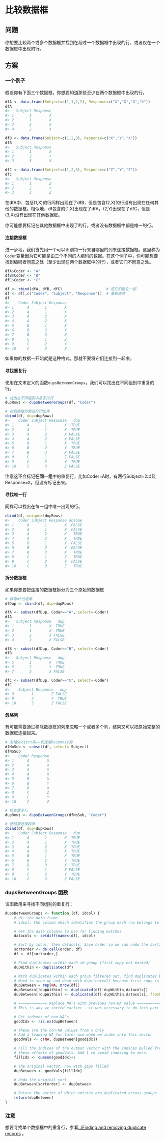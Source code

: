 # 比较数据框

## 问题

你想要比较两个或多个数据框并找到在超过一个数据框中出现的行，或者仅在一个数据框中出现的行。



## 方案

### 一个例子

假设你有下面三个数据框，你想要知道那些至少在两个数据框中出现的行。

```R
dfA <- data.frame(Subject=c(1,1,2,2), Response=c("X","X","X","X"))
dfA
#>   Subject Response
#> 1       1        X
#> 2       1        X
#> 3       2        X
#> 4       2        X

dfB <- data.frame(Subject=c(1,2,3), Response=c("X","Y","X"))
dfB
#>   Subject Response
#> 1       1        X
#> 2       2        Y
#> 3       3        X

dfC <- data.frame(Subject=c(1,2,3), Response=c("Z","Y","Z"))
dfC
#>   Subject Response
#> 1       1        Z
#> 2       2        Y
#> 3       3        Z

```

在dfA中，包括(1,X)的行同样出现在了dfB，但是包含(2,X)的行没有出现在任何其他的数据框。相似地，df包含的(1,X)出现在了dfA，(2,Y)出现在了dfC，但是(3,X)没有出现在其他数据框。

你可能想要标记在其他数据框中出现了的行，或者没有数据框中都是唯一的行。



#### 连接数据框

进一步地，我们首先用一个可以识别每一行来自哪里的列来连接数据框。这里称为`Coder`变量因为它可能是由三个不同的人编码的数据。在这个例子中，你可能想要找到编码者同意之处（至少出现在两个数据框中的行），或者它们不同意之处。

```R
dfA$Coder <- "A"
dfB$Coder <- "B"
dfC$Coder <- "C"

df <- rbind(dfA, dfB, dfC)                    # 把它们粘在一起
df <- df[,c("Coder", "Subject", "Response")]  # 重新排序
df
#>    Coder Subject Response
#> 1      A       1        X
#> 2      A       1        X
#> 3      A       2        X
#> 4      A       2        X
#> 5      B       1        X
#> 6      B       2        Y
#> 7      B       3        X
#> 8      C       1        Z
#> 9      C       2        Y
#> 10     C       3        Z

```

如果你的数据一开始就是这种格式，那就不要将它们连接到一起啦。



#### 寻找重复行

使用在文末定义的函数`dupsBetweenGroups`，我们可以找出在不同组别中重复的行。

```R
# 找出在不同组别中重复的行
dupRows <- dupsBetweenGroups(df, "Coder")

# 在数据框的旁边打印出来
cbind(df, dup=dupRows)
#>    Coder Subject Response   dup
#> 1      A       1        X  TRUE
#> 2      A       1        X  TRUE
#> 3      A       2        X FALSE
#> 4      A       2        X FALSE
#> 5      B       1        X  TRUE
#> 6      B       2        Y  TRUE
#> 7      B       3        X FALSE
#> 8      C       1        Z FALSE
#> 9      C       2        Y  TRUE
#> 10     C       3        Z FALSE

```

注意这不会标记**在同一组**中的重复行，比如Coder=A时，有两行Subject=2以及Response=X，但没有标记出来。

#### 寻找唯一行

同样可以找出在每一组中唯一出现的行。

```R
cbind(df, unique=!dupRows)
#>    Coder Subject Response unique
#> 1      A       1        X  FALSE
#> 2      A       1        X  FALSE
#> 3      A       2        X   TRUE
#> 4      A       2        X   TRUE
#> 5      B       1        X  FALSE
#> 6      B       2        Y  FALSE
#> 7      B       3        X   TRUE
#> 8      C       1        Z   TRUE
#> 9      C       2        Y  FALSE
#> 10     C       3        Z   TRUE

```

#### 拆分数据框

如果你想要把连接的数据框拆分为三个原始的数据框

```R
# 保存df的结果
dfDup <- cbind(df, dup=dupRows)

dfA <- subset(dfDup, Coder=="A", select=-Coder)
dfA
#>   Subject Response   dup
#> 1       1        X  TRUE
#> 2       1        X  TRUE
#> 3       2        X FALSE
#> 4       2        X FALSE

dfB <- subset(dfDup, Coder=="B", select=-Coder)
dfB
#>   Subject Response   dup
#> 5       1        X  TRUE
#> 6       2        Y  TRUE
#> 7       3        X FALSE

dfC <- subset(dfDup, Coder=="C", select=-Coder)
dfC
#>    Subject Response   dup
#> 8        1        Z FALSE
#> 9        2        Y  TRUE
#> 10       3        Z FALSE

```

#### 忽略列

有可能需要通过移除数据框的列来忽略一个或者多个列，结果又可以把原始完整的数据框连接起来。

```R
# 忽略Subject列——仅使用Response列
dfNoSub <- subset(df, select=-Subject)
dfNoSub
#>    Coder Response
#> 1      A        X
#> 2      A        X
#> 3      A        X
#> 4      A        X
#> 5      B        X
#> 6      B        Y
#> 7      B        X
#> 8      C        Z
#> 9      C        Y
#> 10     C        Z

# 检查重复行
dupRows <- dupsBetweenGroups(dfNoSub, "Coder")

# 把结果连接起来
cbind(df, dup=dupRows)
#>    Coder Subject Response   dup
#> 1      A       1        X  TRUE
#> 2      A       1        X  TRUE
#> 3      A       2        X  TRUE
#> 4      A       2        X  TRUE
#> 5      B       1        X  TRUE
#> 6      B       2        Y  TRUE
#> 7      B       3        X  TRUE
#> 8      C       1        Z FALSE
#> 9      C       2        Y  TRUE
#> 10     C       3        Z FALSE

```

### dupsBetweenGroups 函数

该函数用来寻找不同组别的重复行：

```R
dupsBetweenGroups <- function (df, idcol) {
    # df: the data frame
    # idcol: the column which identifies the group each row belongs to

    # Get the data columns to use for finding matches
    datacols <- setdiff(names(df), idcol)

    # Sort by idcol, then datacols. Save order so we can undo the sorting later.
    sortorder <- do.call(order, df)
    df <- df[sortorder,]

    # Find duplicates within each id group (first copy not marked)
    dupWithin <- duplicated(df)

    # With duplicates within each group filtered out, find duplicates between groups. 
    # Need to scan up and down with duplicated() because first copy is not marked.
    dupBetween = rep(NA, nrow(df))
    dupBetween[!dupWithin] <- duplicated(df[!dupWithin,datacols])
    dupBetween[!dupWithin] <- duplicated(df[!dupWithin,datacols], fromLast=TRUE) | dupBetween[!dupWithin]

    # ============= Replace NA's with previous non-NA value ==============
    # This is why we sorted earlier - it was necessary to do this part efficiently

    # Get indexes of non-NA's
    goodIdx <- !is.na(dupBetween)

    # These are the non-NA values from x only
    # Add a leading NA for later use when we index into this vector
    goodVals <- c(NA, dupBetween[goodIdx])

    # Fill the indices of the output vector with the indices pulled from
    # these offsets of goodVals. Add 1 to avoid indexing to zero.
    fillIdx <- cumsum(goodIdx)+1

    # The original vector, now with gaps filled
    dupBetween <- goodVals[fillIdx]

    # Undo the original sort
    dupBetween[sortorder] <- dupBetween

    # Return the vector of which entries are duplicated across groups
    return(dupBetween)
}

```

### 注意

想要寻找单个数据框中的重复行，参看[../Finding and removing duplicate records](https://www.jianshu.com/p/82ed2e4dac58) 。
